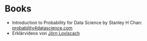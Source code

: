 # Books
- Introduction to Probability for Data Science by Stanley H Chan: [probability4datascience.com](https://probability4datascience.com)
- Erklärvideos von [Jörn Loviscach](https://j3l7h.de)
